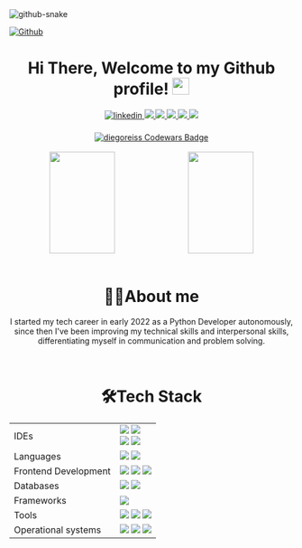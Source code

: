<picture>
  <source media="(prefers-color-scheme: dark)" srcset="https://github.com/diegoreiss/diegoreiss/blob/output/github-contribution-grid-snake-dark.svg">
  <source media="(prefers-color-scheme: light)" srcset="https://github.com/diegoreiss/diegoreiss/blob/output/github-contribution-grid-snake.svg">
  <img alt="github-snake" src="github-snake.svg">
</picture>

[![Github](https://img.shields.io/github/followers/diegoreiss?label=Follow&style=social)](https://github.com/diegoreiss)

<!-- ![visitor badge](https://visitor-badge.glitch.me/badge?page_id=diegoreiss.visitor-badge) -->

<div align="center">
  
  <h1>
    Hi There, Welcome to my Github profile! 
    <img src="https://github.com/abdoachhoubi/abdoachhoubi/blob/main/gifs/Hi.gif" width="30">
  </h1>
  
  <!-- Linkedin -->
  <a href="https://linkedin.com/in/diegoreis42" target="_blank">
    <img src=https://img.shields.io/badge/linkedin-%2300acee.svg?color=405DE6&style=for-the-badge&logo=linkedin&logoColor=white alt=linkedin style="margin-bottom: 5px;" />
  </a>
  
  <!-- GeeksForGeeks -->
  <a href="https://auth.geeksforgeeks.org/user/reiss">
    <img src="https://img.shields.io/badge/GeeksforGeeks-298D46?style=for-the-badge&logo=geeksforgeeks&logoColor=white">
  </a>
  
  <!-- Codeforces -->
  <a href="https://codeforces.com/profile/reiss42">
    <img src="https://img.shields.io/badge/Codeforces-445f9d?style=for-the-badge&logo=Codeforces&logoColor=white">
  </a>
  
  <!-- CodeChef -->
  <a href="https://www.codechef.com/users/reis42">
    <img src="https://img.shields.io/badge/Codechef-%23B92B27.svg?&style=for-the-badge&logo=Codechef&logoColor=white">
  </a>
  
  <!-- HackerRank -->
  <a href="https://www.hackerrank.com/diegoportal_reis">
    <img src="https://img.shields.io/badge/-Hackerrank-2EC866?style=for-the-badge&logo=HackerRank&logoColor=white">
  </a>
  
  <!-- Leetcode -->
  <a href="https://leetcode.com/diegoreiss/">
    <img src="https://img.shields.io/badge/-LeetCode-FFA116?style=for-the-badge&logo=LeetCode&logoColor=black">
  </a>
  <br>
  <br>
  
  <!-- Codewars -->
  <a href="https://www.codewars.com/users/diegoreiss">
    <img src="https://www.codewars.com/users/diegoreiss/badges/large" alt="diegoreiss Codewars Badge">
  </a>
  
  <br>
  <br>
</div>

<div align="center">
  <a href="https://github.com/diegoreiss"></a>
  
  <picture>
    <source 
      srcset="https://github-readme-stats.vercel.app/api?username=diegoreiss&show_icons=true&theme=transparent" 
      media="(prefers-color-scheme: dark)"
    />
    <source
      srcset="https://github-readme-stats.vercel.app/api?username=diegoreiss&show_icons=true"
      media="(prefers-color-scheme: light), (prefers-color-scheme: no-preference)"
    />
    <img width="48%" height="180em" src="https://github-readme-stats.vercel.app/api?username=diegoreiss&show_icons=true" />
  </picture>
  
  <picture>
    <source 
      srcset="https://github-readme-stats.vercel.app/api/top-langs/?username=diegoreiss&layout=compact&theme=transparent"
      media="(prefers-color-scheme: dark)"
    />
    <source
      srcset="https://github-readme-stats.vercel.app/api/top-langs/?username=diegoreiss&layout=compact"
      media="(prefers-color-scheme: light), (prefers-color-scheme: no-preference)"
    />
    <img width="48%" height="180em" src="https://github-readme-stats.vercel.app/api/top-langs/?username=diegoreiss&layout=compact" />
  </picture>
</div>

<div align="center">
  <a href="https://github.com/diegoreiss"></a>
  

<br>

<div align="center">
  <h1>👨‍💻About me</h1> 
  <p>
    I started my tech career in early 2022 as a Python Developer autonomously, since then I've been improving my technical skills and interpersonal skills, differentiating myself in communication and problem solving.
  </p>
</div>

<br>

<div align="center">
  <h1>🛠️Tech Stack</h1>
  <table>
    <tr>
      <td>IDEs</td>
      <td>
        <img src="https://img.shields.io/badge/Visual%20Studio%20Code-0078d7.svg?style=for-the-badge&logo=visual-studio-code&logoColor=white">
        <img src="https://img.shields.io/badge/pycharm-143?style=for-the-badge&logo=pycharm&logoColor=black&color=black&labelColor=green">
        <br>
        <img src="https://img.shields.io/badge/IntelliJ IDEA-000000.svg?style=for-the-badge&logo=intellij-idea&logoColor=white">
        <img src="https://img.shields.io/badge/NeoVim-%2357A143.svg?&style=for-the-badge&logo=neovim&logoColor=white">
      </td>
    </tr>
    <tr>
      <td>Languages</td>
      <td>
        <img src="https://img.shields.io/badge/python-3670A0?style=for-the-badge&logo=python&logoColor=ffdd54">
        <img src="https://img.shields.io/badge/Java-ED8B00?style=for-the-badge&logo=java&logoColor=white">
      </td>
    </tr>
    <tr>
      <td>Frontend Development</td>
      <td>
        <img src="https://img.shields.io/badge/html5-%23E34F26.svg?style=for-the-badge&logo=html5&logoColor=white">
        <img src="https://img.shields.io/badge/css3-%231572B6.svg?style=for-the-badge&logo=css3&logoColor=white">
        <img src="https://img.shields.io/badge/JavaScript-F7DF1E?style=for-the-badge&logo=javascript&logoColor=black">
      </td>
    </tr>
    <tr>
      <td>Databases</td>
      <td>
        <img src="https://img.shields.io/badge/sqlite-%2307405e.svg?style=for-the-badge&logo=sqlite&logoColor=white">
        <img src="https://img.shields.io/badge/mysql-%2300f.svg?style=for-the-badge&logo=mysql&logoColor=white">
      </td>
    </tr>
    <tr>
      <td>Frameworks</td>
      <td>
        <img src="https://img.shields.io/badge/django-%23092E20.svg?style=for-the-badge&logo=django&logoColor=white">
      </td>
    </tr>
    <tr>
      <td>Tools</td>
      <td>
        <img src="https://img.shields.io/badge/figma-%23F24E1E.svg?style=for-the-badge&logo=figma&logoColor=white">
        <img src="https://img.shields.io/badge/git-%23F05033.svg?style=for-the-badge&logo=git&logoColor=white">
        <img src="https://img.shields.io/badge/github-%23121011.svg?style=for-the-badge&logo=github&logoColor=white">
      </td>
    <tr>
    <tr>
      <td>Operational systems</td>
      <td>
        <img src="https://img.shields.io/badge/Windows-0078D6?style=for-the-badge&logo=windows&logoColor=white">
        <img src="https://img.shields.io/badge/Linux-FCC624?style=for-the-badge&logo=linux&logoColor=black">
        <img src="https://img.shields.io/badge/Ubuntu-E95420?style=for-the-badge&logo=ubuntu&logoColor=white">
      </td>
    </tr>
  </table>
</div>
